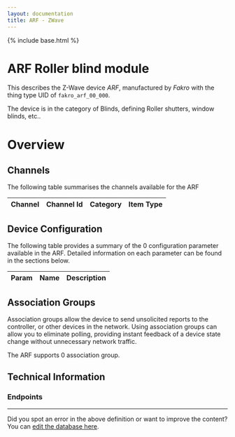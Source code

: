 ```yaml
---
layout: documentation
title: ARF - ZWave
---
```


{% include base.html %}

# ARF Roller blind module
This describes the Z-Wave device *ARF*, manufactured by *Fakro* with the thing type UID of ```fakro_arf_00_000```.

The device is in the category of Blinds, defining Roller shutters, window blinds, etc..

# Overview


## Channels

The following table summarises the channels available for the ARF

| Channel | Channel Id | Category | Item Type |
|---------|------------|----------|-----------|



## Device Configuration

The following table provides a summary of the 0 configuration parameter available in the ARF.
Detailed information on each parameter can be found in the sections below.

| Param | Name  | Description |
|-------|-------|-------------|

## Association Groups

Association groups allow the device to send unsolicited reports to the controller, or other devices in the network. Using association groups can allow you to eliminate polling, providing instant feedback of a device state change without unnecessary network traffic.

The ARF supports 0 association group.

## Technical Information

### Endpoints


---

Did you spot an error in the above definition or want to improve the content?
You can [edit the database here](http://www.cd-jackson.com/index.php/zwave/zwave-device-database/zwave-device-list/devicesummary/848).
